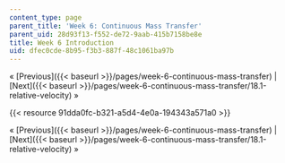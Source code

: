 ```yaml
---
content_type: page
parent_title: 'Week 6: Continuous Mass Transfer'
parent_uid: 28d93f13-f552-de72-9aab-415b7158be8e
title: Week 6 Introduction
uid: dfec0cde-8b95-f3b3-887f-48c1061ba97b
---
```


« [Previous]({{< baseurl >}}/pages/week-6-continuous-mass-transfer) | [Next]({{< baseurl >}}/pages/week-6-continuous-mass-transfer/18.1-relative-velocity) »

{{< resource 91dda0fc-b321-a5d4-4e0a-194343a571a0 >}}

« [Previous]({{< baseurl >}}/pages/week-6-continuous-mass-transfer) | [Next]({{< baseurl >}}/pages/week-6-continuous-mass-transfer/18.1-relative-velocity) »